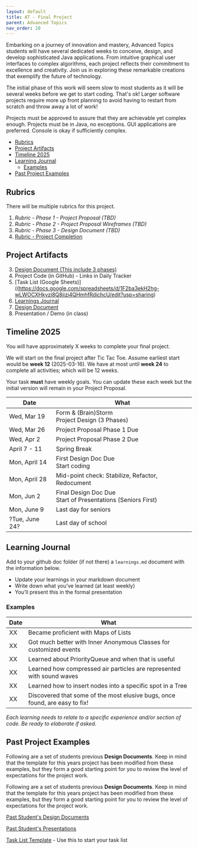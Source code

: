 ```yaml
---
layout: default
title: AT - Final Project
parent: Advanced Topics
nav_order: 20
---
```


Embarking on a journey of innovation and mastery, Advanced Topics students will have several dedicated weeks to conceive, design, and develop sophisticated Java applications. From intuitive graphical user interfaces to complex algorithms, each project reflects their commitment to excellence and creativity. Join us in exploring these remarkable creations that exemplify the future of technology.

The initial phase of this work will seem slow to most students as it will be several weeks before we get to start coding. That's ok! Larger software projects require more up front planning to avoid having to restart from scratch and throw away a lot of work!

Projects must be approved to assure that they are achievable yet complex enough. Projects must be in Java, no exceptions.   GUI applications are preferred. Console is okay if sufficiently complex.

<!-- vscode-markdown-toc -->
- [Rubrics](#rubrics)
- [Project Artifacts](#project-artifacts)
- [Timeline 2025](#timeline-2025)
- [Learning Journal](#learning-journal)
	- [Examples](#examples)
- [Past Project Examples](#past-project-examples)

<!-- vscode-markdown-toc-config
	numbering=false
	autoSave=trie
	/vscode-markdown-toc-config -->
<!-- /vscode-markdown-toc -->

## <a name='Rubrics'></a>Rubrics

There will be multiple rubrics for this project.

1. *Rubric - Phase 1 - Project Proposal (TBD)*
2. *Rubric - Phase 2 - Project Proposal Wireframes (TBD)*
3. *Rubric - Phase 3 - Design Document (TBD)*
4. [Rubric - Project Completion](rubrics)


## <a name='ProjectArtifacts'></a>Project Artifacts

3. [Design Document (This include 3 phases)](design-document)
4. Project Code (in GitHub) - Links in Daily Tracker
5. [Task List (Google Sheets)]((https://docs.google.com/spreadsheets/d/1F2ba3ekH2hg-wLWOCXHkyzi8Q8jizi4QHmhfRdichcU/edit?usp=sharing)
6. <a href="#learnings">Learnings Journal</a>
7. [Design Document](design-document)
8. Presentation / Demo (in class)

##  <a name='Timeline'></a>Timeline 2025

You will have approximately X weeks to complete your final project. 

We will start on the final project after Tic Tac Toe. Assume earliest start would be **week 12** (2025-03-16). We have at most until **week 24** to complete all activities; which will be 12 weeks.

Your task **must** have weekly goals. You can update these each week but the initial version will remain in your Project Proposal.

| Date | What |
| --- | --- | 
| Wed, Mar 19 | Form & (Brain)Storm<br>Project Design (3 Phases) |
| Wed, Mar 26 | Project Proposal Phase 1 Due |
| Wed, Apr 2 | Project Proposal Phase 2 Due |
| April 7 - 11 | Spring Break |
| Mon, April 14 | First Design Doc Due<br>Start coding |
| Mon, April 28 | Mid-point check: Stabilize, Refactor, Redocument |
| Mon, Jun 2 | Final Design Doc Due<br>Start of Presentations (Seniors First) |
| Mon, June 9 | Last day for seniors | 
| ?Tue, June 24? | Last day of school |

## <a name='Learnings'></a>Learning Journal

Add to your github doc folder (if not there) a `learnings.md` document with the information below.

* Update your learnings in your markdown document
* Write down what you’ve learned (at least weekly)
* You’ll present this in the formal presentation

### Examples

| Date | What |
| --- | --- |
| XX | Became proficient with Maps of Lists |
| XX | Got much better with Inner Anonymous Classes for customized events| 
| XX | Learned about PriorityQueue and when that is useful| 
| XX | Learned how compressed air particles are represented with sound waves| 
| XX | Learned how to insert nodes into a specific spot in a Tree|
| XX | Discovered that some of the most elusive bugs, once found, are easy to fix!|


_Each learning needs to relate to a specific experience and/or section of code. Be ready to elaborate if asked._

##  <a name='PastProjectExamples'></a>Past Project Examples

Following are a set of students previous **Design Documents**. Keep in mind that the template for this years project has been modified from these examples, but they form a good starting point for you to review the level of expectations for the project work.

Following are a set of students previous **Design Documents**. Keep in mind that the template for this years project has been modified from these examples, but they form a good starting point for you to review the level of expectations for the project work.

[Past Student's Design Documents](https://drive.google.com/drive/folders/1HarP8I5OjYZteGM528fq-PHQC0Din5Gg?usp=sharing)

[Past Student's Presentations](https://drive.google.com/drive/folders/1janzBHDEuJSPTm0tTyvf3swXDFIAfNxm?usp=sharing)

[Task List Template](https://docs.google.com/spreadsheets/d/1F2ba3ekH2hg-wLWOCXHkyzi8Q8jizi4QHmhfRdichcU/edit?usp=sharing) - Use this to start your task list